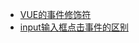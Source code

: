 * [VUE的事件修饰符](https://blog.csdn.net/qq_34164814/article/details/80469119)
* [input输入框点击事件的区别](https://www.shuzhiduo.com/R/nAJvKyNo5r/)
